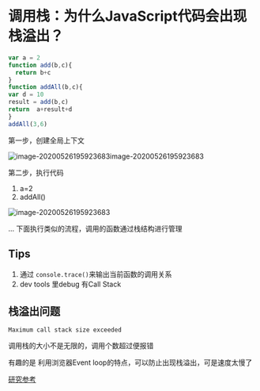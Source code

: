 # 调用栈：为什么JavaScript代码会出现栈溢出？

```js
var a = 2
function add(b,c){
  return b+c
}
function addAll(b,c){
var d = 10
result = add(b,c)
return  a+result+d
}
addAll(3,6)
```

第一步，创建全局上下文

![![image-20200526195923683](http://picbed.sedationh.cn/image-20200526195923683.png)![image-20200526195923683](http://picbed.sedationh.cn/image-20200526195923683.png)](http://picbed.sedationh.cn/image-20200526195701244.png)

第二步，执行代码

1. a=2
2. addAll()

![image-20200526195923683](http://picbed.sedationh.cn/image-20200526195923683.png)

... 下面执行类似的流程，调用的函数通过栈结构进行管理



## Tips

1. 通过 `console.trace()`来输出当前函数的调用关系
2. dev tools 里debug 有Call Stack



## 栈溢出问题

`Maximum call stack size exceeded`

调用栈的大小不是无限的，调用个数超过便报错



有趣的是 利用浏览器Event loop的特点，可以防止出现栈溢出，可是速度太慢了

[研究参考](https://github.com/SedationH/web-roam/blob/master/00%E6%B5%8F%E8%A7%88%E5%99%A8%E6%B8%B2%E6%9F%93%E5%8E%9F%E7%90%86/FnCallbackTest.html)